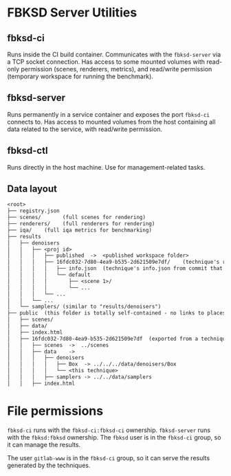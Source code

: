 # FBKSD Server Utilities 

## fbksd-ci

Runs inside the CI build container.
Communicates with the `fbksd-server` via a TCP socket connection.
Has access to some mounted volumes with read-only permission (scenes, renderers, metrics),
and read/write permission (temporary workspace for running the benchmark).

## fbksd-server

Runs permanently in a service container and exposes the port `fbksd-ci` connects to.
Has access to mounted volumes from the host containing all data related to the service, with read/write permission.

## fbksd-ctl

Runs directly in the host machine. Use for management-related tasks.

## Data layout

```txt
<root>
├── registry.json
├── scenes/       (full scenes for rendering)
├── renderers/    (full renderers for rendering)
├── iqa/    (full iqa metrics for benchmarking)
├── results
│   ├── denoisers
│   │   ├── <proj id>
│   │   │   ├── published  ->  <published workspace folder> 
│   │   │   ├── 16fdc032-7d80-4ea9-b535-2d621509e7df/    (technique's result folder from a run)
│   │   │   │   ├── info.json  (technique's info.json from commit that fired the run)
│   │   │   │   └── default
│   │   │   │       ├── <scene 1>/
│   │   │   │       └── ...
│   │   │   └── ...
│   │   └── ...
│   └── samplers/ (similar to "results/denoisers")
├── public  (this folder is totally self-contained - no links to places outside of it)
│   ├── scenes/
│   ├── data/
│   ├── index.html
│   ├── 16fdc032-7d80-4ea9-b535-2d621509e7df  (exported from a technique)
│   │   ├── scenes  ->  ../scenes
│   │   ├── data    -> 
│   │   │   ├── denoisers
│   │   │   │   ├── Box  -> ../../../data/denoisers/Box
│   │   │   │   └── <this technique> 
│   │   │   ├── samplers -> ../../data/samplers
│   │   ├── index.html
```

# File permissions

`fbksd-ci` runs with the `fbksd-ci:fbksd-ci` ownership.
`fbksd-server` runs with the `fbksd:fbksd` ownership.
The `fbksd` user is in the `fbksd-ci` group, so it can manage the results.

The user `gitlab-www` is in the `fbksd-ci` group, so it can serve the results generated by the techniques.